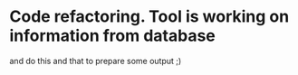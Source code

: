 # Code refactoring. Tool is working on information from database
and do this and that to prepare some output ;)